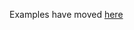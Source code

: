 Examples have moved [here](https://github.com/Cargill/pipewrench/tree/master/integration-tests/sqoop-parquet-hdfs-kudu-impala)
